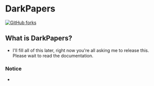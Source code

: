 # DarkPapers
[![GitHub forks](https://img.shields.io/github/license/alexPNG/alexpng.github.io.svg?style=for-the-badge)](https://github.com/alexPNG/alexpng.github.io/license)

## What is DarkPapers?
- I'll fill all of this later, right now you're all asking me to release this. Please wait to read the documentation.

### Notice
-
